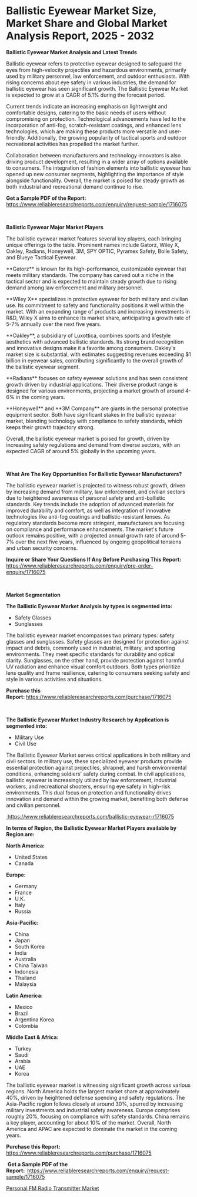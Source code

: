 <p><h1>Ballistic Eyewear Market Size, Market Share and Global Market Analysis Report, 2025 - 2032</h1></p><p><strong>Ballistic Eyewear Market Analysis and Latest Trends</strong></p>
<p><p>Ballistic eyewear refers to protective eyewear designed to safeguard the eyes from high-velocity projectiles and hazardous environments, primarily used by military personnel, law enforcement, and outdoor enthusiasts. With rising concerns about eye safety in various industries, the demand for ballistic eyewear has seen significant growth. The Ballistic Eyewear Market is expected to grow at a CAGR of 5.1% during the forecast period. </p><p>Current trends indicate an increasing emphasis on lightweight and comfortable designs, catering to the basic needs of users without compromising on protection. Technological advancements have led to the incorporation of anti-fog, scratch-resistant coatings, and enhanced lens technologies, which are making these products more versatile and user-friendly. Additionally, the growing popularity of tactical sports and outdoor recreational activities has propelled the market further. </p><p>Collaboration between manufacturers and technology innovators is also driving product development, resulting in a wider array of options available to consumers. The integration of fashion elements into ballistic eyewear has opened up new consumer segments, highlighting the importance of style alongside functionality. Overall, the market is poised for steady growth as both industrial and recreational demand continue to rise.</p></p>
<p><strong>Get a Sample PDF of the Report:&nbsp;</strong> <a href="https://www.reliableresearchreports.com/enquiry/request-sample/1716075?utm_campaign=48&utm_medium=2&utm_source=Github&utm_content=ia&utm_term=12012025&utm_id=ballistic-eyewear">https://www.reliableresearchreports.com/enquiry/request-sample/1716075</a></p>
<p>&nbsp;</p>
<p><strong>Ballistic Eyewear Major Market Players</strong></p>
<p><p>The ballistic eyewear market features several key players, each bringing unique offerings to the table. Prominent names include Gatorz, Wiley X, Oakley, Radians, Honeywell, 3M, SPY OPTIC, Pyramex Safety, Bolle Safety, and Blueye Tactical Eyewear. </p><p>**Gatorz** is known for its high-performance, customizable eyewear that meets military standards. The company has carved out a niche in the tactical sector and is expected to maintain steady growth due to rising demand among law enforcement and military personnel.</p><p>**Wiley X** specializes in protective eyewear for both military and civilian use. Its commitment to safety and functionality positions it well within the market. With an expanding range of products and increasing investments in R&D, Wiley X aims to enhance its market share, anticipating a growth rate of 5-7% annually over the next five years.</p><p>**Oakley**, a subsidiary of Luxottica, combines sports and lifestyle aesthetics with advanced ballistic standards. Its strong brand recognition and innovative designs make it a favorite among consumers. Oakley's market size is substantial, with estimates suggesting revenues exceeding $1 billion in eyewear sales, contributing significantly to the overall growth of the ballistic eyewear segment.</p><p>**Radians** focuses on safety eyewear solutions and has seen consistent growth driven by industrial applications. Their diverse product range is designed for various environments, projecting a market growth of around 4-6% in the coming years.</p><p>**Honeywell** and **3M Company** are giants in the personal protective equipment sector. Both have significant stakes in the ballistic eyewear market, blending technology with compliance to safety standards, which keeps their growth trajectory strong.</p><p>Overall, the ballistic eyewear market is poised for growth, driven by increasing safety regulations and demand from diverse sectors, with an expected CAGR of around 5% globally in the upcoming years.</p></p>
<p>&nbsp;</p>
<p><strong>What Are The Key Opportunities For Ballistic Eyewear Manufacturers?</strong></p>
<p><p>The ballistic eyewear market is projected to witness robust growth, driven by increasing demand from military, law enforcement, and civilian sectors due to heightened awareness of personal safety and anti-ballistic standards. Key trends include the adoption of advanced materials for improved durability and comfort, as well as integration of innovative technologies like anti-fog coatings and ballistic-resistant lenses. As regulatory standards become more stringent, manufacturers are focusing on compliance and performance enhancements. The market's future outlook remains positive, with a projected annual growth rate of around 5-7% over the next five years, influenced by ongoing geopolitical tensions and urban security concerns.</p></p>
<p><strong>Inquire or Share Your Questions If Any Before Purchasing This Report:</strong> <a href="https://www.reliableresearchreports.com/enquiry/pre-order-enquiry/1716075?utm_campaign=48&utm_medium=2&utm_source=Github&utm_content=ia&utm_term=12012025&utm_id=ballistic-eyewear">https://www.reliableresearchreports.com/enquiry/pre-order-enquiry/1716075</a></p>
<p>&nbsp;</p>
<p><strong>Market Segmentation</strong></p>
<p><strong>The Ballistic Eyewear Market Analysis by types is segmented into:</strong></p>
<p><ul><li>Safety Glasses</li><li>Sunglasses</li></ul></p>
<p><p>The ballistic eyewear market encompasses two primary types: safety glasses and sunglasses. Safety glasses are designed for protection against impact and debris, commonly used in industrial, military, and sporting environments. They meet specific standards for durability and optical clarity. Sunglasses, on the other hand, provide protection against harmful UV radiation and enhance visual comfort outdoors. Both types prioritize lens quality and frame resilience, catering to consumers seeking safety and style in various activities and situations.</p></p>
<p><strong>Purchase this Report:&nbsp;</strong><a href="https://www.reliableresearchreports.com/purchase/1716075?utm_campaign=48&utm_medium=2&utm_source=Github&utm_content=ia&utm_term=12012025&utm_id=ballistic-eyewear">https://www.reliableresearchreports.com/purchase/1716075</a></p>
<p>&nbsp;</p>
<p><strong>The Ballistic Eyewear Market Industry Research by Application is segmented into:</strong></p>
<p><ul><li>Military Use</li><li>Civil Use</li></ul></p>
<p><p>The Ballistic Eyewear Market serves critical applications in both military and civil sectors. In military use, these specialized eyewear products provide essential protection against projectiles, shrapnel, and harsh environmental conditions, enhancing soldiers' safety during combat. In civil applications, ballistic eyewear is increasingly utilized by law enforcement, industrial workers, and recreational shooters, ensuring eye safety in high-risk environments. This dual focus on protection and functionality drives innovation and demand within the growing market, benefiting both defense and civilian personnel.</p></p>
<p><a href="https://www.reliableresearchreports.com/ballistic-eyewear-r1716075?utm_campaign=48&utm_medium=2&utm_source=Github&utm_content=ia&utm_term=12012025&utm_id=ballistic-eyewear">&nbsp;https://www.reliableresearchreports.com/ballistic-eyewear-r1716075</a></p>
<p><strong>In terms of Region, the Ballistic Eyewear Market Players available by Region are:</strong></p>
<p>
    <p> <strong> North America: </strong>
        <ul>
            <li>United States</li>
            <li>Canada</li>
        </ul>
        </p> 
    <p> <strong> Europe: </strong>
        <ul>
            <li>Germany</li>
            <li>France</li>
            <li>U.K.</li>
            <li>Italy</li>
            <li>Russia</li>
        </ul>
        </p> 
    <p> <strong> Asia-Pacific: </strong>
        <ul>
            <li>China</li>
            <li>Japan</li>
            <li>South Korea</li>
            <li>India</li>
            <li>Australia</li>
            <li>China Taiwan</li>
            <li>Indonesia</li>
            <li>Thailand</li>
            <li>Malaysia</li>
        </ul>
        </p> 
    <p> <strong> Latin America: </strong>
        <ul>
            <li>Mexico</li>
            <li>Brazil</li>
            <li>Argentina Korea</li>
            <li>Colombia</li>
        </ul>
        </p> 
    <p> <strong> Middle East & Africa: </strong>
        <ul>
            <li>Turkey</li>
            <li>Saudi</li>
            <li>Arabia</li>
            <li>UAE</li>
            <li>Korea</li>
        </ul>
    </p>
    </p>
<p><p>The ballistic eyewear market is witnessing significant growth across various regions. North America holds the largest market share at approximately 40%, driven by heightened defense spending and safety regulations. The Asia-Pacific region follows closely at around 30%, spurred by increasing military investments and industrial safety awareness. Europe comprises roughly 20%, focusing on compliance with safety standards. China remains a key player, accounting for about 10% of the market. Overall, North America and APAC are expected to dominate the market in the coming years.</p></p>
<p><strong>Purchase this Report: </strong><a href="https://www.reliableresearchreports.com/purchase/1716075?utm_campaign=48&utm_medium=2&utm_source=Github&utm_content=ia&utm_term=12012025&utm_id=ballistic-eyewear">https://www.reliableresearchreports.com/purchase/1716075</a></p>
<p>&nbsp;<strong>Get a Sample PDF of the Report:&nbsp;&nbsp;</strong><a href="https://www.reliableresearchreports.com/enquiry/request-sample/1716075?utm_campaign=48&utm_medium=2&utm_source=Github&utm_content=ia&utm_term=12012025&utm_id=ballistic-eyewear">https://www.reliableresearchreports.com/enquiry/request-sample/1716075</a></p>
<p><strong></strong></p>
<p><p><a href="https://github.com/mathastilley812967/Market-Research-Report-List-1/blob/main/personal-fm-radio-transmitter-market.md?utm_campaign=48&utm_medium=2&utm_source=Github&utm_content=ia&utm_term=12012025&utm_id=ballistic-eyewear">Personal FM Radio Transmitter Market</a></p></p>